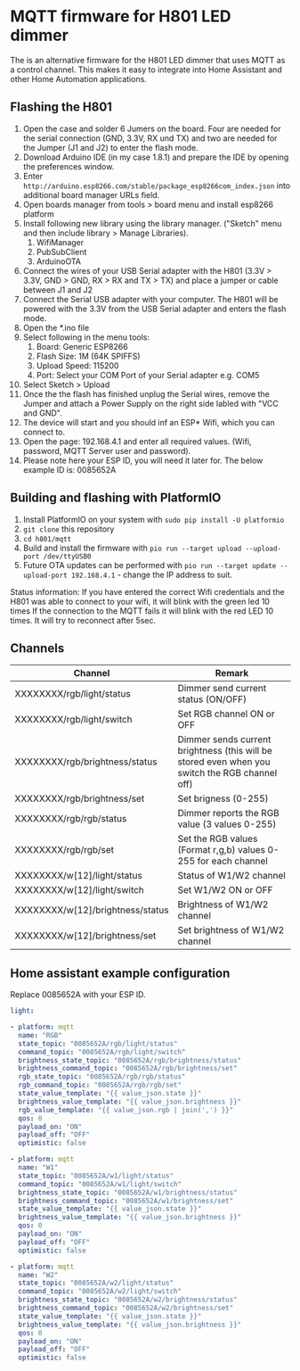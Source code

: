 # MQTT firmware for H801 LED dimmer

The is an alternative firmware for the H801 LED dimmer that uses MQTT as a control channel. This makes it easy to integrate into Home Assistant and other Home Automation applications.

## Flashing the H801

1. Open the case and solder 6 Jumers on the board. Four are needed for the serial connection (GND, 3.3V, RX und TX) and two are needed for the Jumper (J1 and J2) to enter the flash mode.
1. Download Arduino IDE (in my case 1.8.1) and prepare the IDE by opening the preferences window.
1. Enter ```http://arduino.esp8266.com/stable/package_esp8266com_index.json``` into additional board manager URLs field.
1. Open boards manager from tools > board menu and install esp8266 platform 
1. Install following new library using the library manager. ("Sketch" menu and then include library > Manage Libraries).
   1. WifiManager
   1. PubSubClient
   1. ArduinoOTA   
1. Connect the wires of your USB Serial adapter with the H801 (3.3V > 3.3V, GND > GND, RX > RX and TX > TX) and place a jumper or cable between J1 and J2
1. Connect the Serial USB adapter with your computer. The H801 will be powered with the 3.3V from the USB Serial adapter and enters the flash mode. 
1. Open the *.ino file 
1. Select following in the menu tools:
   1. Board: Generic ESP8266
   1. Flash Size: 1M (64K SPIFFS)
   1. Upload Speed: 115200
   1. Port: Select your COM Port of your Serial adapter e.g. COM5
1. Select Sketch > Upload
1. Once the the flash has finished unplug the Serial wires, remove the Jumper and attach a Power Supply on the right side labled with "VCC and GND".
1. The device will start and you should inf an ESP* Wifi, which you can connect to.
1. Open the page: 192.168.4.1 and enter all required values. (Wifi, password, MQTT Server user and password).
1. Please note here your ESP ID, you will need it later for. The below example ID is: 0085652A

## Building and flashing with PlatformIO

1. Install PlatformIO on your system with ```sudo pip install -U platformio```
1. ```git clone``` this repository
1. ```cd h801/mqtt```
1. Build and install the firmware with ```pio run --target upload --upload-port /dev/ttyUSB0```
1. Future OTA updates can be performed with ```pio run --target update --upload-port 192.168.4.1``` - change the IP address to suit.

Status information:
If you have entered the correct Wifi credentials and the H801 was able to connect to your wifi, it will blink with the green led 10 times
If the connection to the MQTT fails it will blink with the red LED 10 times. It will try to reconnect after 5sec.

## Channels

| Channel                          | Remark                                                                                         |
| -------------------------------- | ---------------------------------------------------------------------------------------------- |
| XXXXXXXX/rgb/light/status        | Dimmer send current status (ON/OFF)                                                            |
| XXXXXXXX/rgb/light/switch        | Set RGB channel ON or OFF                                                                      |
| XXXXXXXX/rgb/brightness/status   | Dimmer sends current brightness (this will be stored even when you switch the RGB channel off) |
| XXXXXXXX/rgb/brightness/set      | Set brigness (0-255)                                                                           |
| XXXXXXXX/rgb/rgb/status          | Dimmer reports the RGB value (3 values 0-255)                                                  |
| XXXXXXXX/rgb/rgb/set             | Set the RGB values (Format r,g,b) values 0-255 for each channel                                |
| XXXXXXXX/w[12]/light/status      | Status of W1/W2 channel                                                                        |
| XXXXXXXX/w[12]/light/switch      | Set W1/W2 ON or OFF                                                                            |
| XXXXXXXX/w[12]/brightness/status | Brightness of W1/W2 channel                                                                    |
| XXXXXXXX/w[12]/brightness/set    | Set brightness of W1/W2 channel                                                                |

## Home assistant example configuration

Replace 0085652A with your ESP ID.

```yaml
light:

- platform: mqtt
  name: "RGB"
  state_topic: "0085652A/rgb/light/status"
  command_topic: "0085652A/rgb/light/switch"
  brightness_state_topic: "0085652A/rgb/brightness/status"
  brightness_command_topic: "0085652A/rgb/brightness/set"
  rgb_state_topic: "0085652A/rgb/rgb/status"
  rgb_command_topic: "0085652A/rgb/rgb/set"
  state_value_template: "{{ value_json.state }}"
  brightness_value_template: "{{ value_json.brightness }}"
  rgb_value_template: "{{ value_json.rgb | join(',') }}"
  qos: 0
  payload_on: "ON"
  payload_off: "OFF"
  optimistic: false

- platform: mqtt
  name: "W1"
  state_topic: "0085652A/w1/light/status"
  command_topic: "0085652A/w1/light/switch"
  brightness_state_topic: "0085652A/w1/brightness/status"
  brightness_command_topic: "0085652A/w1/brightness/set"
  state_value_template: "{{ value_json.state }}"
  brightness_value_template: "{{ value_json.brightness }}"
  qos: 0
  payload_on: "ON"
  payload_off: "OFF"
  optimistic: false

- platform: mqtt
  name: "W2"
  state_topic: "0085652A/w2/light/status"
  command_topic: "0085652A/w2/light/switch"
  brightness_state_topic: "0085652A/w2/brightness/status"
  brightness_command_topic: "0085652A/w2/brightness/set"
  state_value_template: "{{ value_json.state }}"
  brightness_value_template: "{{ value_json.brightness }}"
  qos: 0
  payload_on: "ON"
  payload_off: "OFF"
  optimistic: false

```

